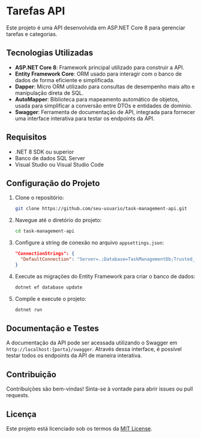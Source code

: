 # Tarefas API

Este projeto é uma API desenvolvida em ASP.NET Core 8 para gerenciar tarefas e categorias.

## Tecnologias Utilizadas

- **ASP.NET Core 8**: Framework principal utilizado para construir a API.
- **Entity Framework Core**: ORM usado para interagir com o banco de dados de forma eficiente e simplificada.
- **Dapper**: Micro ORM utilizado para consultas de desempenho mais alto e manipulação direta de SQL.
- **AutoMapper**: Biblioteca para mapeamento automático de objetos, usada para simplificar a conversão entre DTOs e entidades de domínio.
- **Swagger**: Ferramenta de documentação de API, integrada para fornecer uma interface interativa para testar os endpoints da API.

## Requisitos

- .NET 8 SDK ou superior
- Banco de dados SQL Server
- Visual Studio ou Visual Studio Code

## Configuração do Projeto

1. Clone o repositório:
    ```bash
    git clone https://github.com/seu-usuario/task-management-api.git
    ```
    
2. Navegue até o diretório do projeto:
    ```bash
    cd task-management-api
    ```

3. Configure a string de conexão no arquivo `appsettings.json`:
    ```json
    "ConnectionStrings": {
      "DefaultConnection": "Server=.;Database=TaskManagementDb;Trusted_Connection=True;"
    }
    ```

4. Execute as migrações do Entity Framework para criar o banco de dados:
    ```bash
    dotnet ef database update
    ```

5. Compile e execute o projeto:
    ```bash
    dotnet run
    ```

## Documentação e Testes

A documentação da API pode ser acessada utilizando o Swagger em `http://localhost:{porta}/swagger`. Através dessa interface, é possível testar todos os endpoints da API de maneira interativa.

## Contribuição

Contribuições são bem-vindas! Sinta-se à vontade para abrir issues ou pull requests.

## Licença

Este projeto está licenciado sob os termos da [MIT License](LICENSE).

